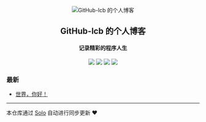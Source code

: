 <p align="center"><img alt="GitHub-lcb 的个人博客" src="https://static.b3log.org/images/brand/solo-32.png"></p><h2 align="center">
GitHub-lcb 的个人博客
</h2>

<h4 align="center">记录精彩的程序人生</h4>
<p align="center"><a title="GitHub-lcb 的个人博客" target="_blank" href="https://github.com/GitHub-lcb/solo-blog"><img src="https://img.shields.io/github/last-commit/GitHub-lcb/solo-blog.svg?style=flat-square&color=FF9900"></a>
<a title="GitHub repo size in bytes" target="_blank" href="https://github.com/GitHub-lcb/solo-blog"><img src="https://img.shields.io/github/repo-size/GitHub-lcb/solo-blog.svg?style=flat-square"></a>
<a title="Solo Version" target="_blank" href="https://github.com/b3log/solo/releases"><img src="https://img.shields.io/badge/solo-3.6.5-f1e05a.svg?style=flat-square&color=blueviolet"></a>
<a title="Hits" target="_blank" href="https://github.com/b3log/hits"><img src="https://hits.b3log.org/GitHub-lcb/solo-blog.svg"></a></p>

### 最新

* [世界，你好！](http://www.happylcb.club/hello-solo)



---

本仓库通过 [Solo](https://github.com/b3log/solo) 自动进行同步更新 ❤️ 